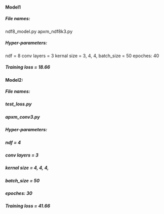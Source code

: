 #### Model1
##### File names: 
  ndf8_model.py
  apxm_ndf8k3.py
  
##### Hyper-parameters: 
  ndf = 8
  conv layers = 3
  kernal size = 3, 4, 4, 
  batch_size = 50
  epoches: 40
  
##### Training loss = 18.66

#### Model2: 
##### File names: 
#####  test_loss.py
#####  apxm_conv3.py
  
##### Hyper-parameters: 
#####  ndf = 4  
#####  conv layers = 3  
#####  kernal size = 4, 4, 4,   
#####  batch_size = 50 
#####  epoches: 30
  
##### Training loss = 41.66
